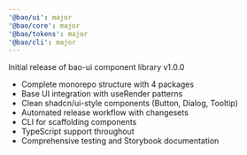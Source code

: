 ```yaml
---
'@bao/ui': major
'@bao/core': major
'@bao/tokens': major
'@bao/cli': major
---
```


Initial release of bao-ui component library v1.0.0

- Complete monorepo structure with 4 packages
- Base UI integration with useRender patterns
- Clean shadcn/ui-style components (Button, Dialog, Tooltip)
- Automated release workflow with changesets
- CLI for scaffolding components
- TypeScript support throughout
- Comprehensive testing and Storybook documentation
